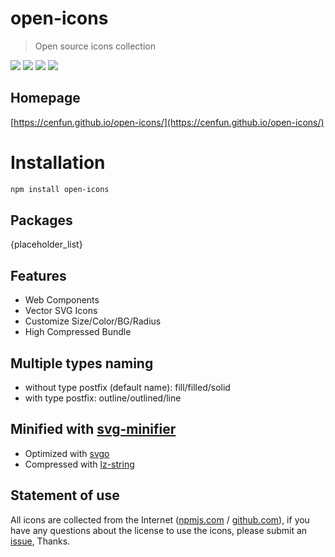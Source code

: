 # open-icons
> Open source icons collection

![](https://img.shields.io/npm/v/open-icons)
![](https://img.shields.io/librariesio/github/cenfun/open-icons)
![](https://img.shields.io/librariesio/dependents/npm/open-icons)
[![](https://badgen.net/npm/dw/open-icons)](https://www.npmjs.com/package/open-icons)

## Homepage
[https://cenfun.github.io/open-icons/](https://cenfun.github.io/open-icons/)

# Installation
```sh
npm install open-icons
```

## Packages
{placeholder_list}


## Features
* Web Components
* Vector SVG Icons 
* Customize Size/Color/BG/Radius
* High Compressed Bundle

## Multiple types naming
* without type postfix (default name): fill/filled/solid
* with type postfix: outline/outlined/line


## Minified with [svg-minifier](https://github.com/cenfun/svg-minifier)
* Optimized with [svgo](https://github.com/svg/svgo)
* Compressed with [lz-string](https://github.com/pieroxy/lz-string)

## Statement of use
All icons are collected from the Internet ([npmjs.com](https://www.npmjs.com/) / [github.com](https://github.com/)), if you have any questions about the license to use the icons, please submit an [issue](https://github.com/cenfun/open-icons/issues), Thanks.
